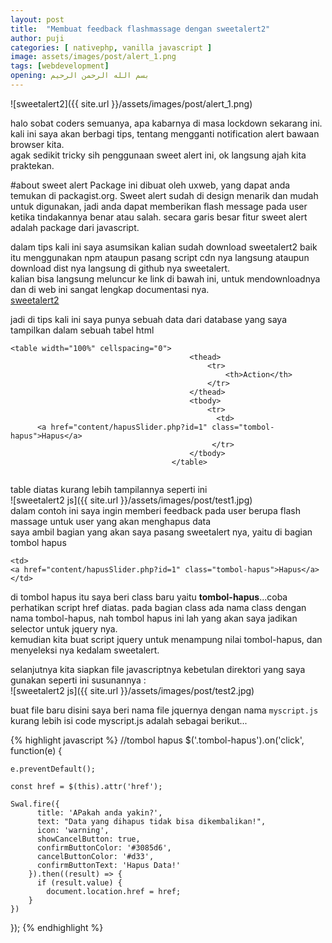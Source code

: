 ```yaml
---
layout: post
title:  "Membuat feedback flashmassage dengan sweetalert2"
author: puji
categories: [ nativephp, vanilla javascript ]
image: assets/images/post/alert_1.png
tags: [webdevelopment]
opening: بسم الله الرحمن الرحيم
---  
```

![sweetalert2]({{ site.url }}/assets/images/post/alert_1.png)  

halo sobat coders semuanya, apa kabarnya di masa lockdown sekarang ini.  
kali ini saya akan berbagi tips, tentang mengganti notification alert bawaan browser kita.  
agak sedikit tricky sih penggunaan sweet alert ini, ok langsung ajah kita praktekan.  

#about sweet alert
Package ini dibuat oleh uxweb, yang dapat anda temukan di packagist.org. Sweet alert sudah di design menarik dan mudah untuk digunakan, jadi anda dapat memberikan flash message pada user ketika tindakannya benar atau salah. secara garis besar fitur sweet alert adalah package dari javascript.  

dalam tips kali ini saya asumsikan kalian sudah download sweetalert2 baik itu menggunakan npm ataupun pasang script cdn nya langsung ataupun download dist nya langsung di github nya sweetalert.  
kalian bisa langsung meluncur ke link di bawah ini, untuk mendownloadnya dan di web ini sangat lengkap documentasi nya.  
<a href="https://sweetalert2.github.io/">sweetalert2 </a>  

jadi di tips kali ini saya punya sebuah data dari database yang saya tampilkan dalam sebuah tabel html  

```
<table width="100%" cellspacing="0">
                                        <thead>
                                            <tr>
                                                <th>Action</th>
                                            </tr>
                                        </thead>
                                        <tbody>
                                            <tr> 
                                              <td>
      <a href="content/hapusSlider.php?id=1" class="tombol-hapus">Hapus</a>
                                             </tr>
                                        </tbody>
                                    </table>
                                
```
table diatas kurang lebih tampilannya seperti ini  
![sweetalert2 js]({{ site.url }}/assets/images/post/test1.jpg)  
dalam contoh ini saya ingin memberi feedback pada user berupa flash massage untuk user yang akan menghapus data  
saya ambil bagian yang akan saya pasang sweetalert nya, yaitu di bagian tombol hapus  
```
<td>
<a href="content/hapusSlider.php?id=1" class="tombol-hapus">Hapus</a>
</td>
```  
di tombol hapus itu saya beri class baru yaitu <b>tombol-hapus</b>...coba perhatikan script href diatas. pada bagian class ada nama class dengan nama tombol-hapus, nah tombol hapus ini lah yang akan saya jadikan selector untuk jquery nya.  
kemudian kita buat script jquery untuk menampung nilai tombol-hapus, dan menyeleksi nya kedalam sweetalert.  

selanjutnya kita siapkan file javascriptnya kebetulan direktori yang saya gunakan seperti ini susunannya :  
![sweetalert2 js]({{ site.url }}/assets/images/post/test2.jpg)  

buat file baru disini saya beri nama file jquernya dengan nama ```myscript.js```  
kurang lebih isi code myscript.js adalah sebagai berikut...  

{% highlight javascript %}
//tombol hapus
$('.tombol-hapus').on('click', function(e) {

	e.preventDefault();

	const href = $(this).attr('href');

	Swal.fire({
		  title: 'APakah anda yakin?',
		  text: "Data yang dihapus tidak bisa dikembalikan!",
		  icon: 'warning',
		  showCancelButton: true,
		  confirmButtonColor: '#3085d6',
		  cancelButtonColor: '#d33',
		  confirmButtonText: 'Hapus Data!'
		}).then((result) => {
		  if (result.value) {
		  	document.location.href = href;
  		}
	})

});
{% endhighlight %}

